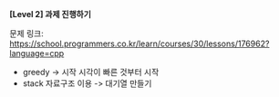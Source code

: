 **[Level 2] 과제 진행하기**

문제 링크: https://school.programmers.co.kr/learn/courses/30/lessons/176962?language=cpp

* greedy -> 시작 시각이 빠른 것부터 시작
* stack 자료구조 이용 -> 대기열 만들기
